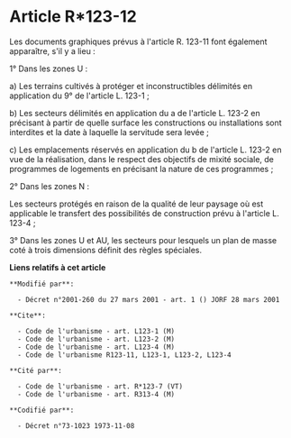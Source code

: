 # Article R*123-12

Les documents graphiques prévus à l'article R. 123-11 font également apparaître, s'il y a lieu :

1° Dans les zones U :

a) Les terrains cultivés à protéger et inconstructibles délimités en application du 9° de l'article L. 123-1 ;

b) Les secteurs délimités en application du a de l'article L. 123-2 en précisant à partir de quelle surface les constructions
ou installations sont interdites et la date à laquelle la servitude sera levée ;

c) Les emplacements réservés en application du b de l'article L. 123-2 en vue de la réalisation, dans le respect des
objectifs de mixité sociale, de programmes de logements en précisant la nature de ces programmes ;

2° Dans les zones N :

Les secteurs protégés en raison de la qualité de leur paysage où est applicable le transfert des possibilités de construction
prévu à l'article L. 123-4 ;

3° Dans les zones U et AU, les secteurs pour lesquels un plan de masse coté à trois dimensions définit des règles spéciales.

**Liens relatifs à cet article**

	**Modifié par**:

	  - Décret n°2001-260 du 27 mars 2001 - art. 1 () JORF 28 mars 2001

	**Cite**:

	  - Code de l'urbanisme - art. L123-1 (M)
	  - Code de l'urbanisme - art. L123-2 (M)
	  - Code de l'urbanisme - art. L123-4 (M)
	  - Code de l'urbanisme R123-11, L123-1, L123-2, L123-4

	**Cité par**:

	  - Code de l'urbanisme - art. R*123-7 (VT)
	  - Code de l'urbanisme - art. R313-4 (M)

	**Codifié par**:

	  - Décret n°73-1023 1973-11-08
